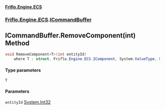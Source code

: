 #### [Friflo.Engine.ECS](index.md 'index')
### [Friflo.Engine.ECS](Friflo.Engine.ECS.md 'Friflo.Engine.ECS').[ICommandBuffer](ICommandBuffer.md 'Friflo.Engine.ECS.ICommandBuffer')

## ICommandBuffer.RemoveComponent<T>(int) Method

```csharp
void RemoveComponent<T>(int entityId)
    where T : struct, Friflo.Engine.ECS.IComponent, System.ValueType, System.ValueType;
```
#### Type parameters

<a name='Friflo.Engine.ECS.ICommandBuffer.RemoveComponent_T_(int).T'></a>

`T`
#### Parameters

<a name='Friflo.Engine.ECS.ICommandBuffer.RemoveComponent_T_(int).entityId'></a>

`entityId` [System.Int32](https://docs.microsoft.com/en-us/dotnet/api/System.Int32 'System.Int32')